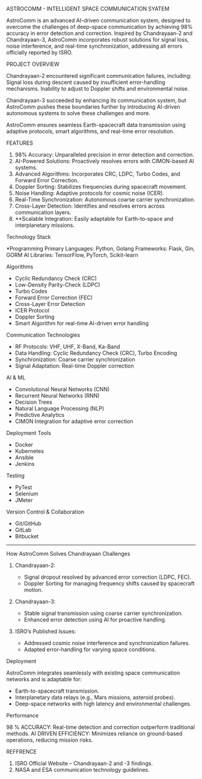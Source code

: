 ASTROCOMM - INTELLIGENT SPACE COMMUNICATION  SYATEM

AstroComm is an advanced AI-driven communication system, designed to overcome the challenges of deep-space communication by achieving 98% accuracy in error detection and correction. Inspired by Chandrayaan-2 and Chandrayaan-3, AstroComm incorporates robust solutions for signal loss, noise interference, and real-time synchronization, addressing all errors officially reported by ISRO.


PROJECT OVERVIEW

Chandrayaan-2 encountered significant communication failures, including:
Signal loss during descent caused by insufficient error-handling mechanisms.
Inability to adjust to Doppler shifts and environmental noise.

Chandrayaan-3 succeeded by enhancing its communication system, but AstroComm pushes these boundaries further by introducing AI-driven autonomous systems to solve these challenges and more.

AstroComm ensures seamless Earth-spacecraft data transmission using adaptive protocols, smart algorithms, and real-time error resolution.


FEATURES

1. 98% Accuracy: Unparalleled precision in error detection and correction.
2. AI-Powered Solutions: Proactively resolves errors with CIMON-based AI systems.
3. Advanced Algorithms: Incorporates CRC, LDPC, Turbo Codes, and Forward Error Correction.
4. Doppler Sorting: Stabilizes frequencies during spacecraft movement.
5. Noise Handling: Adaptive protocols for cosmic noise (ICER).
6. Real-Time Synchronization: Autonomous coarse carrier synchronization.
7. Cross-Layer Detection: Identifies and resolves errors across communication layers.
8. **Scalable Integration: Easily adaptable for Earth-to-space and interplanetary missions.

Technology Stack

*Programming
Primary Languages: Python, Golang
Frameworks: Flask, Gin, GORM
AI Libraries: TensorFlow, PyTorch, Scikit-learn

Algorithms
- Cyclic Redundancy Check (CRC)
- Low-Density Parity-Check (LDPC)
- Turbo Codes
- Forward Error Correction (FEC)
- Cross-Layer Error Detection
- ICER Protocol
- Doppler Sorting
- Smart Algorithm for real-time AI-driven error handling

Communication Technologies
- RF Protocols: VHF, UHF, X-Band, Ka-Band
- Data Handling: Cyclic Redundancy Check (CRC), Turbo Encoding
- Synchronization: Coarse carrier synchronization
- Signal Adaptation: Real-time Doppler correction

AI & ML
- Convolutional Neural Networks (CNN)
- Recurrent Neural Networks (RNN)
- Decision Trees
- Natural Language Processing (NLP)
- Predictive Analytics
- CIMON Integration for adaptive error correction

Deployment Tools
- Docker
- Kubernetes
- Ansible
- Jenkins


Testing
- PyTest
- Selenium
- JMeter

Version Control & Collaboration
- Git/GitHub
- GitLab
- Bitbucket

---

How AstroComm Solves Chandrayaan Challenges

1. Chandrayaan-2:
   - Signal dropout resolved by advanced error correction (LDPC, FEC).
   - Doppler Sorting for managing frequency shifts caused by spacecraft motion.

2. Chandrayaan-3:
   - Stable signal transmission using coarse carrier synchronization.
   - Enhanced error detection using AI for proactive handling.

3. ISRO’s Published Issues:
   - Addressed cosmic noise interference and synchronization failures.
   - Adapted error-handling for varying space conditions.



Deployment

AstroComm integrates seamlessly with existing space communication networks and is adaptable for:
- Earth-to-spacecraft transmission.
- Interplanetary data relays (e.g., Mars missions, asteroid probes).
- Deep-space networks with high latency and environmental challenges.



Performance

98 % ACCURACY: Real-time detection and correction outperform traditional methods.
AI DRIVEN EFFICIENCY: Minimizes reliance on ground-based operations, reducing mission risks.



REFFRENCE

1. ISRO Official Website – Chandrayaan-2 and -3 findings.
2. NASA and ESA communication technology guidelines.